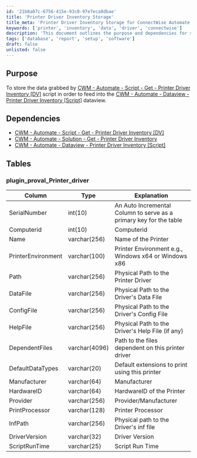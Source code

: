 ```yaml
---
id: '21b8a07c-6756-415e-93c0-97e7eca8dbae'
title: 'Printer Driver Inventory Storage'
title_meta: 'Printer Driver Inventory Storage for ConnectWise Automate'
keywords: ['printer', 'inventory', 'data', 'driver', 'connectwise']
description: 'This document outlines the purpose and dependencies for storing printer driver inventory data in ConnectWise Automate. It details the structure of the database table used for this inventory, including the necessary columns and their explanations.'
tags: ['database', 'report', 'setup', 'software']
draft: false
unlisted: false
---
```

## Purpose

To store the data grabbed by [CWM - Automate - Script - Get - Printer Driver Inventory [DV]](<../scripts/Get - Printer Driver Inventory DV.md>) script in order to feed into the [CWM - Automate - Dataview - Printer Driver Inventory [Script]](<../dataviews/Printer Driver Inventoy Script.md>) dataview.

## Dependencies

- [CWM - Automate - Script - Get - Printer Driver Inventory [DV]](<../scripts/Get - Printer Driver Inventory DV.md>)
- [CWM - Automate - Solution - Get - Printer Driver Inventory](<../../solutions/Get - Printer Driver Inventory.md>)
- [CWM - Automate - Dataview - Printer Driver Inventory [Script]](<../dataviews/Printer Driver Inventoy Script.md>)

## Tables

### plugin_proval_Printer_driver

| Column             | Type          | Explanation                                                  |
|--------------------|---------------|-------------------------------------------------------------|
| SerialNumber       | int(10)      | An Auto Incremental Column to serve as a primary key for the table |
| Computerid         | int(10)      | Computerid                                                  |
| Name               | varchar(256)  | Name of the Printer                                         |
| PrinterEnvironment  | varchar(100)  | Printer Environment e.g., Windows x64 or Windows x86      |
| Path               | varchar(256)  | Physical Path to the Printer Driver                        |
| DataFile           | varchar(256)  | Physical Path to the Driver's Data File                    |
| ConfigFile         | varchar(256)  | Physical Path to the Driver's Config File                  |
| HelpFile           | varchar(256)  | Physical Path to the Driver's Help File (if any)          |
| DependentFiles     | varchar(4096) | Path to the files dependent on this printer driver         |
| DefaultDataTypes   | varchar(20)   | Default extensions to print using this printer             |
| Manufacturer       | varchar(64)   | Manufacturer                                               |
| HardwareID         | varchar(64)   | HardwareID of the Printer                                  |
| Provider           | varchar(256)  | Provider/Manufacturer                                      |
| PrintProcessor     | varchar(128)  | Printer Processor                                          |
| InfPath            | varchar(256)  | Physical path to the Driver's inf file                     |
| DriverVersion      | varchar(32)   | Driver Version                                            |
| ScriptRunTime      | varchar(25)   | Script Run Time                                           |












